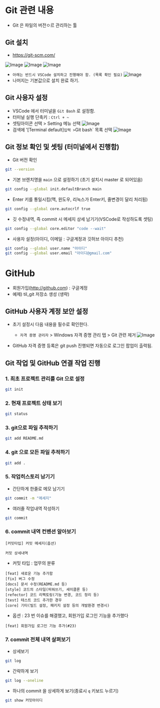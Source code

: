 # Git 관련 내용

- Git 은 파일의 버전ㅇ르 관리하는 툴

## Git 설치

- https://git-scm.com/

![Image](https://github.com/user-attachments/assets/f7e46368-8fe7-4ed5-b2f4-063a34047481)
![Image](https://github.com/user-attachments/assets/353d2b02-6678-42e9-8414-523238a09043)
![Image](https://github.com/user-attachments/assets/4d34e225-6522-4afa-b079-ab8b2ebf76d4)

- `아래는 반드시 VSCode 설치하고 진행해야 함. (목록 확인 필요)`
  ![Image](https://github.com/user-attachments/assets/c111e424-2037-40a2-8f80-04e29181e432)
- 나머지는 기본값으로 설치 완료 하기.

## Git 사용자 설정

- VSCode 에서 터미널을 `Git Bash` 로 설정함.
- 터미널 실행 단축키 : `Ctrl + ~`
- 셋팅아이콘 선택 > Setting 메뉴 선택
  ![Image](https://github.com/user-attachments/assets/67bb5500-6afd-46ec-9a3b-348b376ed0b5)
- 검색에 '[Terminal default]`입력 >`Git bash` 목록 선택
  ![Image](https://github.com/user-attachments/assets/81566123-8a17-495c-affd-b3d5536aec49)

## Git 정보 확인 및 셋팅 (터미널에서 진행함)

- Git 버전 확인

```bash
git --version
```

- 기본 브렌치명을 `main` 으로 설정하기 (초기 설치시 master 로 되어있음)

```bash
git config --global init.defaultBranch main
```

- Enter 키를 통일시킴(맥, 윈도우, 리눅스가 Enter키, 줄변경이 달리 처리됨)

```bash
git config --global core.autocrlf true
```

- 깃 수정내역, 즉 commit 시 메세지 상세 남기기(VSCode로 작성하도록 셋팅)

```bash
git config --global core.editor "code --wait"
```

- 사용자 설정(아이디, 이메일 : 구글계정과 깃허브 아이디 추천)

```bash
git config --global user.name "아이디"
git config --global user.email "아이디@gmail.com"
```

# GitHub

- 회원가입(http://github.com) : 구글계정
- 예제) til_git 저장소 생성 (생략)

## GitHub 사용자 계정 보안 설정

- 초기 설정시 다음 내용을 필수로 확인한다.

  - `자격 증명 관리자` > Windows 자격 증명 관리 탭 > Git 관련 제거
    ![Image](https://github.com/user-attachments/assets/c1ec3dbb-88a2-4cba-bf21-bfcbe92b7552)

- GitHub 자격 증명 등록은 git push 진행되면 자동으로 로그인 팝업이 출력됨.

## Git 작업 및 GitHub 연결 작업 진행

### 1. 최초 프로젝트 관리를 Git 으로 설정

```bash
git init
```

### 2. 현재 프로젝트 상태 보기

```bash
git status
```

### 3. git으로 파일 추적하기

```bash
git add README.md
```

### 4. git 으로 모든 파일 추적하기

```bash
git add .
```

### 5. 작업히스토리 남기기

- 간단하게 한줄로 메모 남기기

```bash
git commit -m "메세지"
```

- 여러줄 작업내역 작성하기

```bash
git commit
```

### 6. commit 내역 컨벤션 알아보기

```
[커밋타입] 커밋 메세지(옵션)

커밋 상세내역

```

- 커밋 타입 : 업무의 분류

```
[feat] 새로운 기능 추가함
[fix] 버그 수정
[docs] 문서 수정(README.md 등)
[style] 코드의 스타일(띄워쓰기, 세미클론 등)
[refector] 코드 리펙토링(기능 변경, 코드 정리 등)
[test] 테스트 코드 추가한 경우
[core] 기타(빌드 설정, 패키지 설정 등의 개발환경 변경시)
```

- 옵션 : 23 번 이슈를 해결했고, 회원가입 로그인 기능을 추가했다

```
[feat] 회원가입 로그인 기능 추가(#23)
```

### 7. commit 전체 내역 살펴보기

- 상세보기

```bash
git log
```

- 간략하게 보기

```bash
git log --oneline
```

- 하나의 commit 을 상세하게 보기(종료시 `q` 키보드 누르기)

```bash
git show 커밋아이디
```
